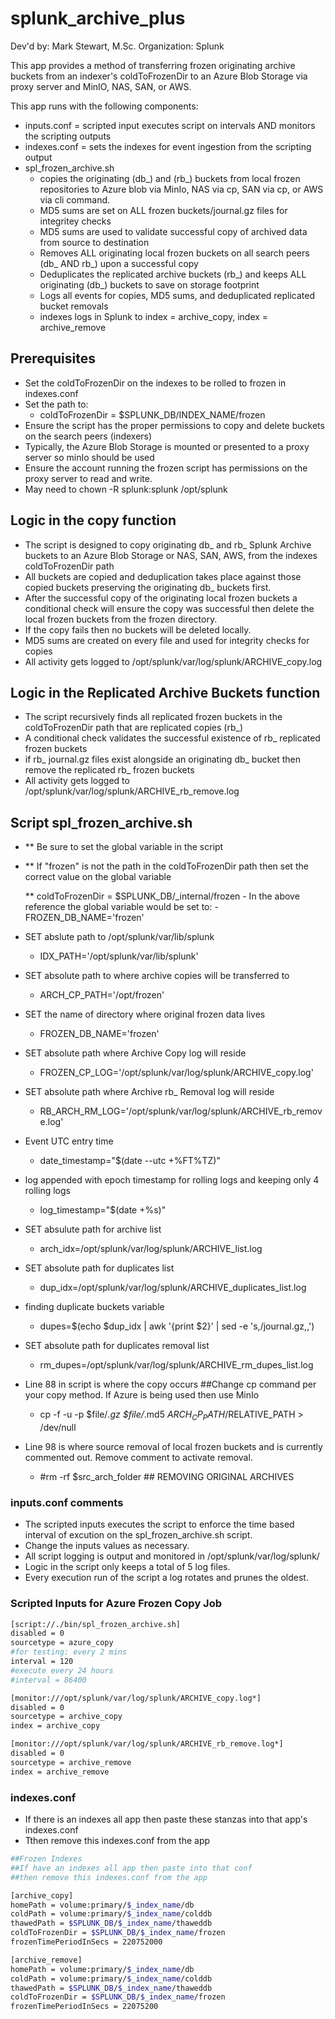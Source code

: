 # splunk_archive_plus

Dev'd by: Mark Stewart, M.Sc.
Organization: Splunk

This app provides a method of transferring frozen originating archive buckets from an indexer's coldToFrozenDir to an Azure Blob Storage via proxy server and MinIO, NAS, SAN, or AWS.

This app runs with the following components:

- inputs.conf = scripted input executes script on intervals AND monitors the scripting outputs
- indexes.conf = sets the indexes for event ingestion from the scripting output
- spl_frozen_archive.sh
  - copies the originating (db\_) and (rb\_) buckets from local frozen repositories to Azure blob via MinIo, NAS via cp, SAN via cp, or AWS via cli command.
  - MD5 sums are set on ALL frozen buckets/journal.gz files for integritey checks
  - MD5 sums are used to validate successful copy of archived data from source to destination
  - Removes ALL originating local frozen buckets on all search peers (db\_ AND rb\_) upon a successful copy
  - Deduplicates the replicated archive buckets (rb\_) and keeps ALL originating (db\_) buckets to save on storage footprint
  - Logs all events for copies, MD5 sums, and deduplicated replicated bucket removals
  - indexes logs in Splunk to index = archive\_copy, index = archive\_remove

## Prerequisites

- Set the coldToFrozenDir on the indexes to be rolled to frozen in indexes.conf
- Set the path to:
  - coldToFrozenDir = $SPLUNK_DB/INDEX_NAME/frozen
- Ensure the script has the proper permissions to copy and delete buckets on the search peers (indexers)
- Typically, the Azure Blob Storage is mounted or presented to a proxy server so minIo should be used
- Ensure the account running the frozen script has permissions on the proxy server
  to read and write.
- May need to chown -R splunk:splunk /opt/splunk

## Logic in the copy function

- The  script is designed to copy originating db\_ and rb\_ Splunk Archive buckets to an Azure Blob Storage
  or NAS, SAN, AWS, from the indexes coldToFrozenDir path
- All buckets are copied and deduplication takes place against those copied buckets preserving
  the originating db_ buckets first.
- After the successful copy of the originating local frozen buckets a conditional check will ensure the
  copy was successful then delete the local frozen buckets from the frozen directory.
- If the copy fails then no buckets will be deleted locally.
- MD5 sums are created on every file and used for integrity checks for copies
- All activity gets logged to /opt/splunk/var/log/splunk/ARCHIVE_copy.log

## Logic in the Replicated Archive Buckets function

- The script recursively finds all replicated frozen buckets in the coldToFrozenDir path
  that are replicated copies (rb_)
- A conditional check validates the successful existence of rb_ replicated frozen buckets
- if rb\_ journal.gz files exist alongside an originating db\_ bucket then remove the replicated rb\_ frozen buckets
- All activity gets logged to /opt/splunk/var/log/splunk/ARCHIVE_rb_remove.log

## Script spl\_frozen\_archive\.sh

- ** Be sure to set the global variable in the script
- ** If "frozen" is not the path in the coldToFrozenDir path then set
     the correct value on the global variable

     ** coldToFrozenDir = $SPLUNK_DB/_internal/frozen
     \- In the above reference the global variable would be set to:
              \- FROZEN_DB_NAME='frozen'

- SET abslute path to /opt/splunk/var/lib/splunk
  - IDX_PATH='/opt/splunk/var/lib/splunk'

- SET absolute path to where archive copies will be transferred to
  - ARCH_CP_PATH='/opt/frozen'

- SET the name of directory where original frozen data lives
  - FROZEN_DB_NAME='frozen'

- SET absolute path where Archive Copy log will reside
  - FROZEN_CP_LOG='/opt/splunk/var/log/splunk/ARCHIVE_copy.log'

- SET absolute path where Archive rb\_ Removal log will reside
  - RB_ARCH_RM_LOG='/opt/splunk/var/log/splunk/ARCHIVE_rb_remove.log'

- Event UTC entry time
  - date_timestamp="$(date --utc +%FT%TZ)"

- log appended with epoch timestamp for rolling logs and keeping only 4 rolling logs
  - log_timestamp="$(date +%s)"

- SET absulute path for archive list
  - arch_idx=/opt/splunk/var/log/splunk/ARCHIVE_list.log

- SET absolute path for duplicates list
  - dup_idx=/opt/splunk/var/log/splunk/ARCHIVE_duplicates_list.log

- finding duplicate buckets variable
  - dupes=$(echo $dup_idx | awk '{print $2}' | sed -e 's,/journal.gz,,')

- SET absolute path for duplicates removal list
  - rm_dupes=/opt/splunk/var/log/splunk/ARCHIVE_rm_dupes_list.log

- Line 88 in script is where the copy occurs
  ##Change cp command per your copy method. If Azure is being used then use MinIo
  - cp -f -u -p $file/*.gz $file/*.md5 $ARCH_CP_PATH/$RELATIVE_PATH > /dev/null

- Line 98 is where source removal of local frozen buckets and is currently commented out. Remove comment to activate removal.
  - #rm -rf $src_arch_folder  ## REMOVING ORIGINAL ARCHIVES

### inputs.conf comments

- The scripted inputs executes the script to enforce the time based interval of excution on the spl_frozen_archive.sh script.
- Change the inputs values as necessary.
- All script logging is output and monitored in /opt/splunk/var/log/splunk/
- Logic in the script only keeps a total of 5 log files.
- Every execution run of the script a log rotates and prunes the oldest.

### Scripted Inputs for Azure Frozen Copy Job

```bash
[script://./bin/spl_frozen_archive.sh]
disabled = 0
sourcetype = azure_copy
#for testing: every 2 mins
interval = 120
#execute every 24 hours
#interval = 86400

[monitor:///opt/splunk/var/log/splunk/ARCHIVE_copy.log*]
disabled = 0
sourcetype = archive_copy
index = archive_copy

[monitor:///opt/splunk/var/log/splunk/ARCHIVE_rb_remove.log*]
disabled = 0
sourcetype = archive_remove
index = archive_remove
```

### indexes.conf

- If there is an indexes all app then paste these stanzas into that app's indexes.conf
- Tthen remove this indexes.conf from the app

```bash
##Frozen Indexes
##If have an indexes all app then paste into that conf
##then remove this indexes.conf from the app

[archive_copy]
homePath = volume:primary/$_index_name/db
coldPath = volume:primary/$_index_name/colddb
thawedPath = $SPLUNK_DB/$_index_name/thaweddb
coldToFrozenDir = $SPLUNK_DB/$_index_name/frozen
frozenTimePeriodInSecs = 220752000

[archive_remove]
homePath = volume:primary/$_index_name/db
coldPath = volume:primary/$_index_name/colddb
thawedPath = $SPLUNK_DB/$_index_name/thaweddb
coldToFrozenDir = $SPLUNK_DB/$_index_name/frozen
frozenTimePeriodInSecs = 22075200
```

